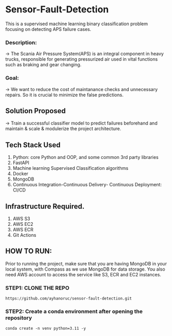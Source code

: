 # Sensor-Fault-Detection
This is a supervised machine learning  binary classification problem focusing on detecting APS failure cases.
### Description: 
-> The Scania Air Pressure System(APS) is an integral component in heavy trucks, responsible for generating pressurized air used in vital functions such as braking and gear changing.
### Goal: 
-> We want to reduce the cost of maintanance checks and unnecessary repairs. So it is crucial to minimize the false predictions. 

## Solution Proposed
-> Train a successful classifier model to predict failures beforehand and maintain & scale & modulerize the project architecture. 

## Tech Stack Used
1. Python: core Python and OOP, and some common 3rd party libraries
2. FastAPI
3. Machine learning Supervised Classification algorithms
4. Docker
5. MongoDB
6. Continuous Integration-Continuous Delivery- Continuous Deployment: CI/CD


## Infrastructure Required.

1. AWS S3
2. AWS EC2
3. AWS ECR
4. Git Actions

## HOW TO RUN:
Prior to running the project, make sure that you are having MongoDB in your local system, with Compass as we use MongoDB for data storage. You also need AWS account to access the service like S3, ECR and EC2 instances.

### STEP1: CLONE THE REPO
`https://github.com/ayhanoruc/sensor-fault-detection.git`

### STEP2: Create a conda environment after opening the repository
`conda create -n venv python=3.11 -y`


